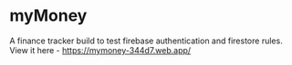 # myMoney
A finance tracker build to test firebase authentication and firestore rules. View it here - https://mymoney-344d7.web.app/
